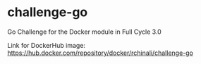 # challenge-go
Go Challenge for the Docker module in Full Cycle 3.0

Link for DockerHub image: 
https://hub.docker.com/repository/docker/rchinali/challenge-go
